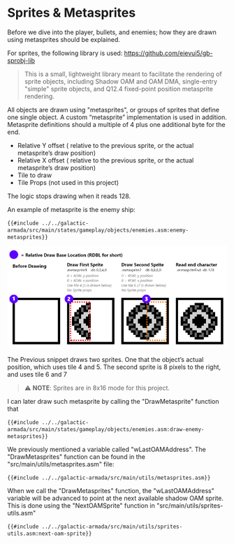 # Sprites & Metasprites

Before we dive into the player, bullets, and enemies; how they are drawn using metasprites should be explained.

For sprites, the following library is used:  https://github.com/eievui5/gb-sprobj-lib

> This is a small, lightweight library meant to facilitate the rendering of sprite objects, including Shadow OAM and OAM DMA, single-entry "simple" sprite objects, and Q12.4 fixed-point position metasprite rendering.

All objects are drawn using "metasprites", or groups of sprites that define one single object. A custom “metasprite” implementation is used in addition. Metasprite definitions should a multiple of 4 plus one additional byte for the end.

- Relative Y offset ( relative to the previous sprite, or the actual metasprite’s draw position)
- Relative X offset ( relative to the previous sprite, or the actual metasprite’s draw position)
- Tile to draw
- Tile Props (not used in this project)

The logic stops drawing when it reads 128. 

An example of metasprite is the enemy ship:


```rgbasm,linenos,start={{#line_no_of "" ../../galactic-armada/src/main/states/gameplay/objects/enemies.asm:enemy-metasprites}}
{{#include ../../galactic-armada/src/main/states/gameplay/objects/enemies.asm:enemy-metasprites}}
```

![MetaspriteDIagram.png](../assets/part3/img/MetaspriteDIagram.png)

The Previous snippet draws two sprites. One that the object’s actual position, which uses tile 4 and 5. The second sprite is 8 pixels to the right, and uses tile 6 and 7

>⚠️ **NOTE**: Sprites are in 8x16 mode for this project.

I can later draw such metasprite by calling the "DrawMetasprite" function that

```rgbasm,linenos,start={{#line_no_of "" ../../galactic-armada/src/main/states/gameplay/objects/enemies.asm:draw-enemy-metasprites}}
{{#include ../../galactic-armada/src/main/states/gameplay/objects/enemies.asm:draw-enemy-metasprites}}
```

We previously mentioned a variable called "wLastOAMAddress". The "DrawMetasprites" function can be found in the "src/main/utils/metasprites.asm" file:

```rgbasm,linenos,start={{#line_no_of "" ../../galactic-armada/src/main/utils/metasprites.asm}}
{{#include ../../galactic-armada/src/main/utils/metasprites.asm}}
```

When we call the "DrawMetasprites" function, the "wLastOAMAddress" variable will be advanced  to point at the next available shadow OAM sprite. This is done using the "NextOAMSprite" function in "src/main/utils/sprites-utils.asm"

```rgbasm,linenos,start={{#line_no_of "" ../../galactic-armada/src/main/utils/sprites-utils.asm:next-oam-sprite}}
{{#include ../../galactic-armada/src/main/utils/sprites-utils.asm:next-oam-sprite}}
```
